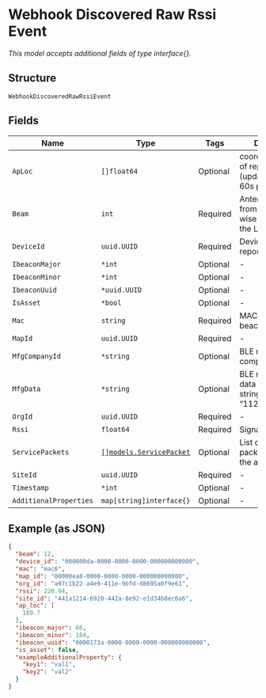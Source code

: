 
# Webhook Discovered Raw Rssi Event

*This model accepts additional fields of type interface{}.*

## Structure

`WebhookDiscoveredRawRssiEvent`

## Fields

| Name | Type | Tags | Description |
|  --- | --- | --- | --- |
| `ApLoc` | `[]float64` | Optional | coordinates (if any) of reporting AP (updated once in 60s per client) |
| `Beam` | `int` | Required | Antenna index, from 1-8, clock-wise starting from the LED |
| `DeviceId` | `uuid.UUID` | Required | Device id of the reporting AP |
| `IbeaconMajor` | `*int` | Optional | - |
| `IbeaconMinor` | `*int` | Optional | - |
| `IbeaconUuid` | `*uuid.UUID` | Optional | - |
| `IsAsset` | `*bool` | Optional | - |
| `Mac` | `string` | Required | MAC of the asset/ beacon |
| `MapId` | `uuid.UUID` | Required | - |
| `MfgCompanyId` | `*string` | Optional | BLE manufacturing company ID |
| `MfgData` | `*string` | Optional | BLE manufacturing data in hex byte-string format (ie: “112233AABBCC”) |
| `OrgId` | `uuid.UUID` | Required | - |
| `Rssi` | `float64` | Required | Signal strength |
| `ServicePackets` | [`[]models.ServicePacket`](../../doc/models/service-packet.md) | Optional | List of service data packets heard from the asset/ beacon |
| `SiteId` | `uuid.UUID` | Required | - |
| `Timestamp` | `*int` | Optional | - |
| `AdditionalProperties` | `map[string]interface{}` | Optional | - |

## Example (as JSON)

```json
{
  "beam": 12,
  "device_id": "000000da-0000-0000-0000-000000000000",
  "mac": "mac6",
  "map_id": "00000ea8-0000-0000-0000-000000000000",
  "org_id": "a97c1b22-a4e9-411e-9bfd-d8695a0f9e61",
  "rssi": 220.94,
  "site_id": "441a1214-6928-442a-8e92-e1d34b8ec6a6",
  "ap_loc": [
    189.7
  ],
  "ibeacon_major": 66,
  "ibeacon_minor": 184,
  "ibeacon_uuid": "0000173a-0000-0000-0000-000000000000",
  "is_asset": false,
  "exampleAdditionalProperty": {
    "key1": "val1",
    "key2": "val2"
  }
}
```

